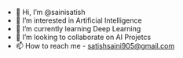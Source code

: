 - 👋 Hi, I’m @sainisatish
- 👀 I’m interested in Artificial Intelligence
- 🌱 I’m currently learning Deep Learning
- 💞️ I’m looking to collaborate on AI Projetcs
- 📫 How to reach me - satishsaini905@gmail.com

<!---
sainisatish/sainisatish is a ✨ special ✨ repository because its `README.md` (this file) appears on your GitHub profile.
You can click the Preview link to take a look at your changes.
--->
